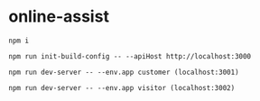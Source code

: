 # online-assist

```npm i```

```npm run init-build-config -- --apiHost http://localhost:3000```

```
npm run dev-server -- --env.app customer (localhost:3001)

npm run dev-server -- --env.app visitor (localhost:3002)
```
